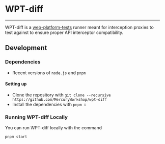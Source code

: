# WPT-diff

---

WPT-diff is a [web-platform-tests](https://github.com/web-platform-tests/wpt) runner meant for interception proxies to test against to ensure proper API interceptor compatibility.

## Development

### Dependencies

-   Recent versions of `node.js` and `pnpm`

#### Setting up

-   Clone the repository with `git clone --recursive https://github.com/MercuryWorkshop/wpt-diff`
-   Install the dependencies with `pnpm i`


### Running WPT-diff Locally

You can run WPT-diff locally with the command

```sh
pnpm start
```